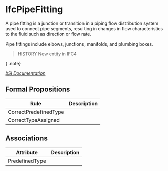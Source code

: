 IfcPipeFitting
==============
A pipe fitting is a junction or transition in a piping flow distribution
system used to connect pipe segments, resulting in changes in flow
characteristics to the fluid such as direction or flow rate.  
  
Pipe fittings include elbows, junctions, manifolds, and plumbing boxes.  
  
> HISTORY  New entity in IFC4  
  
{ .note}  
>  
[ _bSI
Documentation_](https://standards.buildingsmart.org/IFC/DEV/IFC4_2/FINAL/HTML/schema/ifchvacdomain/lexical/ifcpipefitting.htm)


Formal Propositions
-------------------
| Rule                  | Description   |
|-----------------------|---------------|
| CorrectPredefinedType |               |
| CorrectTypeAssigned   |               |

Associations
------------
| Attribute      | Description   |
|----------------|---------------|
| PredefinedType |               |

